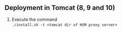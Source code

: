 Deployment in Tomcat (8, 9 and 10)
----
1. Execute the command  
   `./install.sh -t <tomcat dir of HSM proxy server>`
